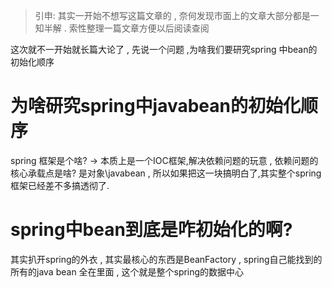 > 引申: 其实一开始不想写这篇文章的 , 奈何发现市面上的文章大部分都是一知半解 . 索性整理一篇文章方便以后阅读查阅

这次就不一开始就长篇大论了 ,  先说一个问题 ,为啥我们要研究spring 中bean的初始化顺序

# 为啥研究spring中javabean的初始化顺序

spring 框架是个啥? -> 本质上是一个IOC框架,解决依赖问题的玩意 , 依赖问题的核心承载点是啥? 是对象\javabean , 所以如果把这一块搞明白了,其实整个spring框架已经差不多搞透彻了.

# spring中bean到底是咋初始化的啊?

其实扒开spring的外衣 , 其实最核心的东西是BeanFactory , spring自己能找到的所有的java bean 全在里面 , 这个就是整个spring的数据中心

